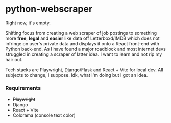 # python-webscraper

Right now, it's empty. 

Shifting focus from creating a web scraper of job postings to something more **free**, **legal** and **easier** like data off Letterboxd/IMDB which does not infringe on user's private data and displays it onto a React front-end with Python back-end. As I have found a major roadblock and most internet devs struggled in creating a scraper of latter idea. I want to learn and not rip my hair out.

Tech stacks are ~~Playwright~~, Django/Flask and React + Vite for local dev. All subjects to change, I suppose. Idk, what I'm doing but I got an idea.

### Requirements

- ~~Playwright~~
- Django
- React + Vite
- Colorama (console text color)